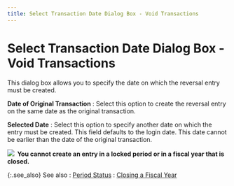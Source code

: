 ```yaml
---
title: Select Transaction Date Dialog Box - Void Transactions
---
```


# Select Transaction Date Dialog Box - Void Transactions


This dialog box allows you to specify the date on which the reversal  entry must be created.


**Date of Original Transaction**
: Select this option to create the reversal entry  on the same date as the original transaction.


**Selected Date**
: Select this option to specify another date on which  the entry must be created. This field defaults to the login date. This  date cannot be earlier than the date of the original transaction.


**![]({{site.acc_baseurl}}/img/note.gif)  You  cannot create an entry in a locked period or in a fiscal year that is  closed.**


{:.see_also}
See also
: [Period  Status]({{site.sc_chm}}/options/acc-info/fiscal-year-and-periods/periods_status.html)
: [Closing a Fiscal  Year]({{site.acc_baseurl}}/year-end-closing/year_end_closing.html)
